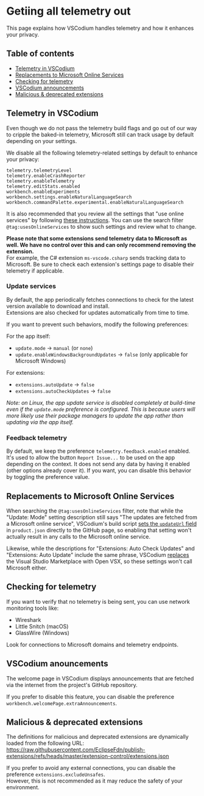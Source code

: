 <!-- order: 10 -->

# Getiing all telemetry out

This page explains how VSCodium handles telemetry and how it enhances your privacy.

## Table of contents

- [Telemetry in VSCodium](#telemetry)
- [Replacements to Microsoft Online Services](#replacements)
- [Checking for telemetry](#checking)
- [VSCodium announcements](#announcements)
- [Malicious & deprecated extensions](#malicious-extensions)

## <a id="telemetry"></a>Telemetry in VSCodium

Even though we do not pass the telemetry build flags and go out of our way to cripple the baked-in telemetry, Microsoft still can track usage by default depending on your settings.

We disable all the following telemetry-related settings by default to enhance your privacy:
```
telemetry.telemetryLevel
telemetry.enableCrashReporter
telemetry.enableTelemetry
telemetry.editStats.enabled
workbench.enableExperiments
workbench.settings.enableNaturalLanguageSearch
workbench.commandPalette.experimental.enableNaturalLanguageSearch
```
It is also recommended that you review all the settings that "use online services" by following [these instructions](https://code.visualstudio.com/docs/getstarted/telemetry#_managing-online-services). You can use the search filter `@tag:usesOnlineServices` to show such settings and review what to change.

__Please note that some extensions send telemetry data to Microsoft as well. We have no control over this and can only recommend removing the extension.__  
For example, the C# extension `ms-vscode.csharp` sends tracking data to Microsoft. Be sure to check each extension's settings page to disable their telemetry if applicable.

### Update services
By default, the app periodically fetches connections to check for the latest version available to download and install.  
Extensions are also checked for updates automatically from time to time.

If you want to prevent such behaviors, modify the following preferences:

For the app itself:
- `update.mode` -> `manual` (or `none`)
- `update.enableWindowsBackgroundUpdates` -> `false` (only applicable for Microsoft Windows)

For extensions:
- `extensions.autoUpdate` -> `false`
- `extensions.autoCheckUpdates` -> `false`

*Note: on Linux, the app update service is disabled completely at build-time even if the `update.mode` preference is configured. This is because users will more likely use their package managers to update the app rather than updating via the app itself.*

### Feedback telemetry
By default, we keep the preference `telemetry.feedback.enabled` enabled. It's used to allow the button `Report Issue...` to be used on the app depending on the context. It does not send any data by having it enabled (other options already cover it). If you want, you can disable this behavior by toggling the preference value.

## <a id="replacements"></a>Replacements to Microsoft Online Services

When searching the `@tag:usesOnlineServices` filter, note that while the "Update: Mode" setting description still says "The updates are fetched from a Microsoft online service", VSCodium's build script [sets the `updateUrl` field](https://github.com/VSCodium/vscodium/blob/8cc366bb76d6c0ddb64374f9530b42094646a660/prepare_vscode.sh#L132-L133) in `product.json` directly to the GitHub page, so enabling that setting won't actually result in any calls to the Microsoft online service.

Likewise, while the descriptions for "Extensions: Auto Check Updates" and "Extensions: Auto Update" include the same phrase, VSCodium [replaces](https://github.com/VSCodium/vscodium/blob/8cc366bb76d6c0ddb64374f9530b42094646a660/prepare_vscode.sh#L119) the Visual Studio Marketplace with Open VSX, so these settings won't call Microsoft either.

## <a id="checking"></a>Checking for telemetry

If you want to verify that no telemetry is being sent, you can use network monitoring tools like:

- Wireshark
- Little Snitch (macOS)
- GlassWire (Windows)

Look for connections to Microsoft domains and telemetry endpoints.

## <a id="announcements"></a>VSCodium anouncements

The welcome page in VSCodium displays announcements that are fetched via the internet from the project's GitHub repository.

If you prefer to disable this feature, you can disable the preference `workbench.welcomePage.extraAnnouncements`.

## <a id="malicious-extensions"></a>Malicious & deprecated extensions

The definitions for malicious and deprecated extensions are dynamically loaded from the following URL:
https://raw.githubusercontent.com/EclipseFdn/publish-extensions/refs/heads/master/extension-control/extensions.json

If you prefer to avoid any external connections, you can disable the preference `extensions.excludeUnsafes`.  
However, this is not recommended as it may reduce the safety of your environment.
